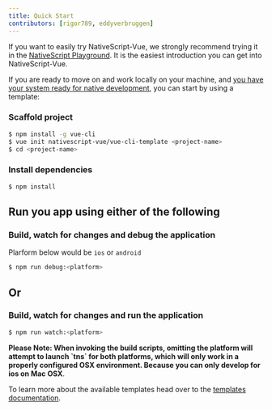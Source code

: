 ```yaml
---
title: Quick Start
contributors: [rigor789, eddyverbruggen]
---
```


If you want to easily try NativeScript-Vue, we strongly recommend trying
it in the [NativeScript Playground](https://play.nativescript.org?template=play-vue). It is the easiest introduction you can get into NativeScript-Vue.

If you are ready to move on and work locally on your machine, and [you
have your system ready for native development](/en/docs/getting-started/installation), you can start by using a template:

###  Scaffold project
```sh
$ npm install -g vue-cli
$ vue init nativescript-vue/vue-cli-template <project-name>
$ cd <project-name>
```

### Install dependencies
```sh
$ npm install
```
## Run you app using either of the following
### Build, watch for changes and debug the application
Plarform below would be `ios` or `android`
```sh
$ npm run debug:<platform>
```

## Or

### Build, watch for changes and run the application
```sh
$ npm run watch:<platform>
```


**Please Note:  When invoking the build scripts, omitting the platform will attempt to launch \`tns\` for both platforms, which will only work in a properly configured OSX environment. Because you can only develop for ios on Mac OSX**.

To learn more about the available templates head over to the [templates documentation](/en/docs/getting-started/templates).
